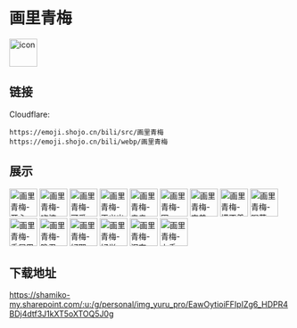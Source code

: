 # 画里青梅
<img src="https://emoji.shojo.cn/bili/src/画里青梅/icon.png" width="50" height="50" alt="icon">

## 链接
Cloudflare:
```
https://emoji.shojo.cn/bili/src/画里青梅
https://emoji.shojo.cn/bili/webp/画里青梅
```
## 展示
<img src="https://emoji.shojo.cn/bili/src/画里青梅/画里青梅-开心.png" width="50" height="50" alt="画里青梅-开心">
<img src="https://emoji.shojo.cn/bili/src/画里青梅/画里青梅-吃惊.png" width="50" height="50" alt="画里青梅-吃惊">
<img src="https://emoji.shojo.cn/bili/src/画里青梅/画里青梅-可爱.png" width="50" height="50" alt="画里青梅-可爱">
<img src="https://emoji.shojo.cn/bili/src/画里青梅/画里青梅-正义出击.png" width="50" height="50" alt="画里青梅-正义出击">
<img src="https://emoji.shojo.cn/bili/src/画里青梅/画里青梅-亲亲.png" width="50" height="50" alt="画里青梅-亲亲">
<img src="https://emoji.shojo.cn/bili/src/画里青梅/画里青梅-困.png" width="50" height="50" alt="画里青梅-困">
<img src="https://emoji.shojo.cn/bili/src/画里青梅/画里青梅-害羞.png" width="50" height="50" alt="画里青梅-害羞">
<img src="https://emoji.shojo.cn/bili/src/画里青梅/画里青梅-摸不着头脑.png" width="50" height="50" alt="画里青梅-摸不着头脑">
<img src="https://emoji.shojo.cn/bili/src/画里青梅/画里青梅-喝茶.png" width="50" height="50" alt="画里青梅-喝茶">
<img src="https://emoji.shojo.cn/bili/src/画里青梅/画里青梅-委屈巴巴.png" width="50" height="50" alt="画里青梅-委屈巴巴">
<img src="https://emoji.shojo.cn/bili/src/画里青梅/画里青梅-隐忍.png" width="50" height="50" alt="画里青梅-隐忍">
<img src="https://emoji.shojo.cn/bili/src/画里青梅/画里青梅-好耶.png" width="50" height="50" alt="画里青梅-好耶">
<img src="https://emoji.shojo.cn/bili/src/画里青梅/画里青梅-好学.png" width="50" height="50" alt="画里青梅-好学">
<img src="https://emoji.shojo.cn/bili/src/画里青梅/画里青梅-泪奔.png" width="50" height="50" alt="画里青梅-泪奔">
<img src="https://emoji.shojo.cn/bili/src/画里青梅/画里青梅-上香.png" width="50" height="50" alt="画里青梅-上香">

## 下载地址

https://shamiko-my.sharepoint.com/:u:/g/personal/img_yuru_pro/EawOytioiFFIpIZg6_HDPR4BDj4dtf3J1kXT5oXTOQ5J0g